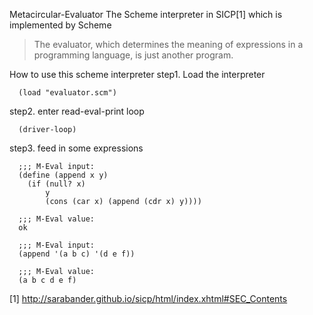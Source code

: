Metacircular-Evaluator
The Scheme interpreter in SICP[1] which is implemented by Scheme


> The evaluator, which determines the meaning of expressions in a programming language, is just another program.

How to use this scheme interpreter
step1. Load the interpreter

      (load "evaluator.scm")

step2. enter read-eval-print loop

      (driver-loop)
      
step3. feed in some expressions


      ;;; M-Eval input:
      (define (append x y)
        (if (null? x)
            y
            (cons (car x) (append (cdr x) y))))
            
      ;;; M-Eval value:
      ok

      ;;; M-Eval input:
      (append '(a b c) '(d e f))

      ;;; M-Eval value:
      (a b c d e f)
[1] http://sarabander.github.io/sicp/html/index.xhtml#SEC_Contents
